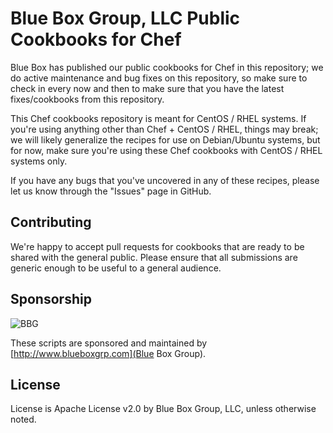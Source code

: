 Blue Box Group, LLC Public Cookbooks for Chef
=============================================

Blue Box has published our public cookbooks for Chef in this repository; we do active
maintenance and bug fixes on this repository, so make sure to check in every
now and then to make sure that you have the latest fixes/cookbooks from this
repository.

This Chef cookbooks repository is meant for CentOS / RHEL systems.  If you're
using anything other than Chef + CentOS / RHEL, things may break; we will
likely generalize the recipes for use on Debian/Ubuntu systems, but for now,
make sure you're using these Chef cookbooks with CentOS / RHEL systems only.

If you have any bugs that you've uncovered in any of these recipes, please let
us know through the "Issues" page in GitHub.

Contributing
------------
We're happy to accept pull requests for cookbooks that are ready to be shared with
the general public.  Please ensure that all submissions are generic enough to be
useful to a general audience.

Sponsorship
-----------
![BBG](http://www.blueboxgrp.com/assets/69/BBG_logo.png)

These scripts are sponsored and maintained by [http://www.blueboxgrp.com](Blue Box Group).

License
-------
License is Apache License v2.0 by Blue Box Group, LLC, unless otherwise noted.
